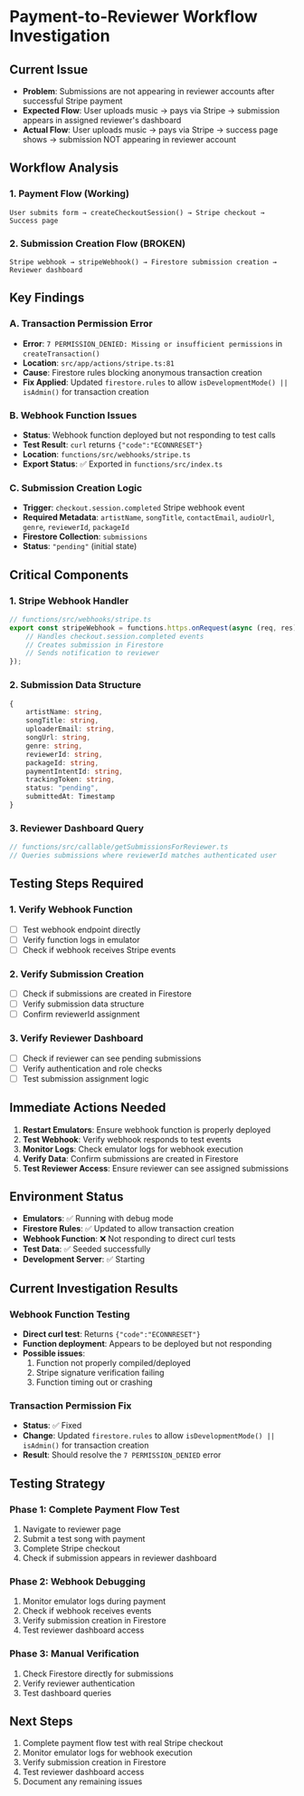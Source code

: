 # Payment-to-Reviewer Workflow Investigation

## Current Issue
- **Problem**: Submissions are not appearing in reviewer accounts after successful Stripe payment
- **Expected Flow**: User uploads music → pays via Stripe → submission appears in assigned reviewer's dashboard
- **Actual Flow**: User uploads music → pays via Stripe → success page shows → submission NOT appearing in reviewer account

## Workflow Analysis

### 1. Payment Flow (Working)
```
User submits form → createCheckoutSession() → Stripe checkout → Success page
```

### 2. Submission Creation Flow (BROKEN)
```
Stripe webhook → stripeWebhook() → Firestore submission creation → Reviewer dashboard
```

## Key Findings

### A. Transaction Permission Error
- **Error**: `7 PERMISSION_DENIED: Missing or insufficient permissions` in `createTransaction()`
- **Location**: `src/app/actions/stripe.ts:81`
- **Cause**: Firestore rules blocking anonymous transaction creation
- **Fix Applied**: Updated `firestore.rules` to allow `isDevelopmentMode() || isAdmin()` for transaction creation

### B. Webhook Function Issues
- **Status**: Webhook function deployed but not responding to test calls
- **Test Result**: `curl` returns `{"code":"ECONNRESET"}`
- **Location**: `functions/src/webhooks/stripe.ts`
- **Export Status**: ✅ Exported in `functions/src/index.ts`

### C. Submission Creation Logic
- **Trigger**: `checkout.session.completed` Stripe webhook event
- **Required Metadata**: `artistName`, `songTitle`, `contactEmail`, `audioUrl`, `genre`, `reviewerId`, `packageId`
- **Firestore Collection**: `submissions`
- **Status**: `"pending"` (initial state)

## Critical Components

### 1. Stripe Webhook Handler
```typescript
// functions/src/webhooks/stripe.ts
export const stripeWebhook = functions.https.onRequest(async (req, res) => {
    // Handles checkout.session.completed events
    // Creates submission in Firestore
    // Sends notification to reviewer
});
```

### 2. Submission Data Structure
```typescript
{
    artistName: string,
    songTitle: string,
    uploaderEmail: string,
    songUrl: string,
    genre: string,
    reviewerId: string,
    packageId: string,
    paymentIntentId: string,
    trackingToken: string,
    status: "pending",
    submittedAt: Timestamp
}
```

### 3. Reviewer Dashboard Query
```typescript
// functions/src/callable/getSubmissionsForReviewer.ts
// Queries submissions where reviewerId matches authenticated user
```

## Testing Steps Required

### 1. Verify Webhook Function
- [ ] Test webhook endpoint directly
- [ ] Verify function logs in emulator
- [ ] Check if webhook receives Stripe events

### 2. Verify Submission Creation
- [ ] Check if submissions are created in Firestore
- [ ] Verify submission data structure
- [ ] Confirm reviewerId assignment

### 3. Verify Reviewer Dashboard
- [ ] Check if reviewer can see pending submissions
- [ ] Verify authentication and role checks
- [ ] Test submission assignment logic

## Immediate Actions Needed

1. **Restart Emulators**: Ensure webhook function is properly deployed
2. **Test Webhook**: Verify webhook responds to test events
3. **Monitor Logs**: Check emulator logs for webhook execution
4. **Verify Data**: Confirm submissions are created in Firestore
5. **Test Reviewer Access**: Ensure reviewer can see assigned submissions

## Environment Status
- **Emulators**: ✅ Running with debug mode
- **Firestore Rules**: ✅ Updated to allow transaction creation
- **Webhook Function**: ❌ Not responding to direct curl tests
- **Test Data**: ✅ Seeded successfully
- **Development Server**: ✅ Starting

## Current Investigation Results

### Webhook Function Testing
- **Direct curl test**: Returns `{"code":"ECONNRESET"}`
- **Function deployment**: Appears to be deployed but not responding
- **Possible issues**:
  1. Function not properly compiled/deployed
  2. Stripe signature verification failing
  3. Function timing out or crashing

### Transaction Permission Fix
- **Status**: ✅ Fixed
- **Change**: Updated `firestore.rules` to allow `isDevelopmentMode() || isAdmin()` for transaction creation
- **Result**: Should resolve the `7 PERMISSION_DENIED` error

## Testing Strategy

### Phase 1: Complete Payment Flow Test
1. Navigate to reviewer page
2. Submit a test song with payment
3. Complete Stripe checkout
4. Check if submission appears in reviewer dashboard

### Phase 2: Webhook Debugging
1. Monitor emulator logs during payment
2. Check if webhook receives events
3. Verify submission creation in Firestore
4. Test reviewer dashboard access

### Phase 3: Manual Verification
1. Check Firestore directly for submissions
2. Verify reviewer authentication
3. Test dashboard queries

## Next Steps
1. Complete payment flow test with real Stripe checkout
2. Monitor emulator logs for webhook execution
3. Verify submission creation in Firestore
4. Test reviewer dashboard access
5. Document any remaining issues
